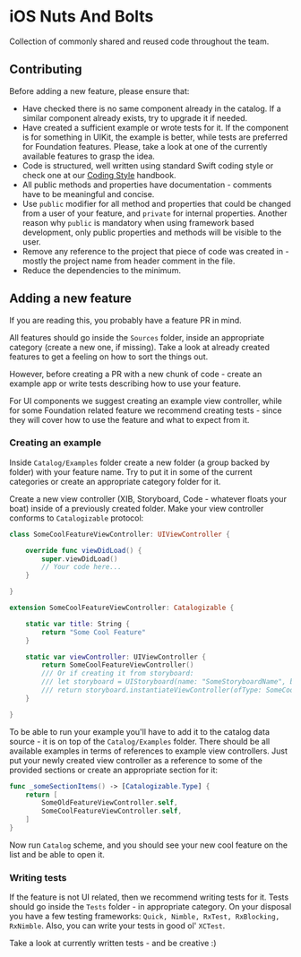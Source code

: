 # iOS Nuts And Bolts

Collection of commonly shared and reused code throughout the team.

## Contributing

Before adding a new feature, please ensure that:

* Have checked there is no same component already in the catalog. If a similar component already exists, try to upgrade it if needed.
* Have created a sufficient example or wrote tests for it. If the component is for something in UIKit, the example is better, while tests are preferred for Foundation features. Please, take a look at one of the currently available features to grasp the idea.
* Code is structured, well written using standard Swift coding style or check one at our [Coding Style](https://handbook.infinum.co/books/ios/Basics/Coding%20style) handbook.
* All public methods and properties have documentation - comments have to be meaningful and concise.
* Use `public` modifier for all method and properties that could be changed from a user of your feature, and `private` for internal properties. Another reason why `public` is mandatory when using framework based development, only public properties and methods will be visible to the user.
* Remove any reference to the project that piece of code was created in - mostly the project name from header comment in the file.
* Reduce the dependencies to the minimum.

## Adding a new feature

If you are reading this, you probably have a feature PR in mind.

All features should go inside the `Sources` folder, inside an appropriate category (create a new one, if missing). Take a look at already created features to get a feeling on how to sort the things out.

However, before creating a PR with a new chunk of code - create an example app or write tests describing how to use your feature.

For UI components we suggest creating an example view controller, while for some Foundation related feature we recommend creating tests - since they will cover how to use the feature and what to expect from it.

### Creating an example

Inside `Catalog/Examples` folder create a new folder (a group backed by folder) with your feature name. Try to put it in some of the current categories or create an appropriate category folder for it.

Create a new view controller (XIB,  Storyboard, Code - whatever floats your boat) inside of a previously created folder. Make your view controller conforms to `Catalogizable` protocol:

```swift
class SomeCoolFeatureViewController: UIViewController {

    override func viewDidLoad() {
        super.viewDidLoad()
        // Your code here...
    }

}

extension SomeCoolFeatureViewController: Catalogizable {

    static var title: String {
        return "Some Cool Feature"
    }

    static var viewController: UIViewController {
        return SomeCoolFeatureViewController()
        /// Or if creating it from storyboard:
        /// let storyboard = UIStoryboard(name: "SomeStoryboardName", bundle: nil)
        /// return storyboard.instantiateViewController(ofType: SomeCoolFeatureViewController)
    }

}
```

To be able to run your example you'll have to add it to the catalog data source - it is on top of the `Catalog/Examples` folder. There should be all available examples in terms of references to example view controllers. Just put your newly created view controller as a reference to some of the provided sections or create an appropriate section for it:

```swift
func _someSectionItems() -> [Catalogizable.Type] {
    return [
        SomeOldFeatureViewController.self,
        SomeCoolFeatureViewController.self,
    ]
}
```

Now run `Catalog` scheme, and you should see your new cool feature on the list and be able to open it.

### Writing tests

If the feature is not UI related, then we recommend writing tests for it. Tests should go inside the `Tests` folder - in appropriate category. On your disposal you have a few testing frameworks: `Quick, Nimble, RxTest, RxBlocking, RxNimble`. Also, you can write your tests in good ol' `XCTest`.

Take a look at currently written tests - and be creative :)

